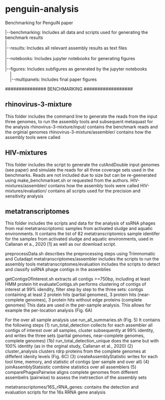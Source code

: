 # penguin-analysis
Benchmarking for PenguiN paper

|--benchmarking: Includes all data and scripts used for generating the benchmark results  
|  
|--results: Includes all relevant assembly results as text files  
|  
|--notebooks: Includes jupyter notebooks for generating figures  
|  
|--figures: Includes subfigures as generated by the jupyter notebooks  
&nbsp;&nbsp;&nbsp;&nbsp;|  
&nbsp;&nbsp;&nbsp;&nbsp;|--multipanels: Includes final paper figures  

############### BENCHMARKING ##################

## rhinovirus-3-mixture
This folder includes the command line to generate the reads from the input three genomes, to run the assembly tools and subsequent metaquast for the analysis
rhinovirus-3-mixture/input/ contains the benchmark reads and the orginial genomes 
rhinovirus-3-mixture/assembler/ contains how the assembly tools were called

## HIV-mixtures
This folder includes the script to generate the cutAndDouble input genomes (see paper) and simulate the reads for all three coverage sets used in the benchmarks.
Reads are not included due to size but can be re-geenerated using make_benchmarkset.sh or requested from the authors.
HIV-mixtures/assembler/ contains how the assembly tools were called
HIV-mixtures/evaluation/ contains all scripts used for the precision and sensitivity analysis

## metatranscriptomes
This folder includes the scripts and data for the analysis of ssRNA phages from real metatranscriptomic samples from activated sludge and aquatic environments.
It contains the list of 82 metatranscriptomics sample identifer for the samples from activated sludge and aquatic environments, used in Callanan et a., 2020 [1] as well as our download script.

preprocessData.sh describes the preprocessing steps using Trimmomatic and Cutadapt
metatranscriptomes/assembler includes the scripts to run the assembly tools
metatranscriptomes/evaluation includes the scripts to detect and classify ssRNA phage contigs in the assemblies

getContigsOfInterest.sh extracts all contigs >=750bp, including at least HMM protein hit 
evaluateContigs.sh performs clustering of contigs of interest at 99% idendity, filter step by step to the three sets:
contigs containing at least 2 protein hits (partial genomes), 3 protein hits (near-complete genomes), 3 protein hits without edge proteins (complete genomes)
This data are used in the per-sample analysis. This allows for example the per-location analysis (Fig. 6A)

For the over all sample analysis use run_all_summaries.sh (Fig. 5)
It contains the following steps
(1) run_total_detection collects for each assembler all contigs of interest over all samples, cluster subsequently at 99% identity, and writes the three sets (parital genomes, near-complete genomes, complete genomes)
(1b) run_total_detection_unique does the same but with 100% identity (as in the orginal study, Callanan et al., 2020)
(2) cluster_analysis clusters rdrp proteins from the complete genomes at diffefent idenity levels (Fig. 6C)
(3) createAssemblyStatistic writes for each tool time, memory, and statistic of contigs (per sample and over all)
(4) joinAssemblyStatsistic combine statistics over all assemblers 
(5) comparePhagesPairwise aligns complete genomes from different assembelrs (pairwise) to assess the inetrsection of the assembly sets

metatranscriptomes/16S_rRNA_genes: contains the detection and evaluation scripts for the 16s RRNA gene analysis
